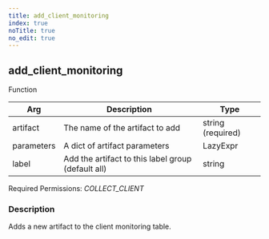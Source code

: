 ```yaml
---
title: add_client_monitoring
index: true
noTitle: true
no_edit: true
---
```




<div class="vql_item"></div>


## add_client_monitoring
<span class='vql_type pull-right page-header'>Function</span>



<div class="vqlargs"></div>

Arg | Description | Type
----|-------------|-----
artifact|The name of the artifact to add|string (required)
parameters|A dict of artifact parameters|LazyExpr
label|Add the artifact to this label group (default all)|string

Required Permissions: 
<i class="linkcolour label pull-right label-success">COLLECT_CLIENT</i>

### Description

Adds a new artifact to the client monitoring table.

